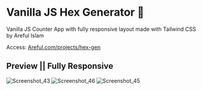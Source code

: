 <!-- @format -->

# Vanilla JS Hex Generator 🎨

Vanilla JS Counter App with fully responsive layout made with Tailwind CSS by Areful Islam

Access: [Areful.com/projects/hex-gen](http://areful.com/projects/hex-gen/)

## Preview || Fully Responsive
![Screenshot_43](https://user-images.githubusercontent.com/15269933/157029263-6cde1ba7-4ec5-4cc7-9e40-4a3bb505521f.png)
![Screenshot_46](https://user-images.githubusercontent.com/15269933/157029312-d2db89a9-35df-4423-b9eb-f619b88617b2.png)
![Screenshot_45](https://user-images.githubusercontent.com/15269933/157029295-ae3dec38-f916-49a0-aa4e-16fbd06f3602.png)
